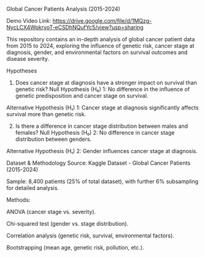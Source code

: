 Global Cancer Patients Analysis (2015-2024)

Demo Video Link: https://drive.google.com/file/d/1MQzg-NycLCX4WpkrvoT-eCSDhNQufYc5/view?usp=sharing

This repository contains an in-depth analysis of global cancer patient data from 2015 to 2024, exploring the influence of genetic risk, cancer stage at diagnosis, gender, and environmental factors on survival outcomes and disease severity.

Hypotheses
1. Does cancer stage at diagnosis have a stronger impact on survival than genetic risk?
Null Hypothesis (H₀) 1: No difference in the influence of genetic predisposition and cancer stage on survival.

Alternative Hypothesis (H₁) 1: Cancer stage at diagnosis significantly affects survival more than genetic risk.

2. Is there a difference in cancer stage distribution between males and females?
Null Hypothesis (H₀) 2: No difference in cancer stage distribution between genders.

Alternative Hypothesis (H₁) 2: Gender influences cancer stage at diagnosis.

Dataset & Methodology
Source: Kaggle Dataset - Global Cancer Patients (2015-2024)

Sample: 8,400 patients (25% of total dataset), with further 6% subsampling for detailed analysis.

Methods:

ANOVA (cancer stage vs. severity).

Chi-squared test (gender vs. stage distribution).

Correlation analysis (genetic risk, survival, environmental factors).

Bootstrapping (mean age, genetic risk, pollution, etc.).
